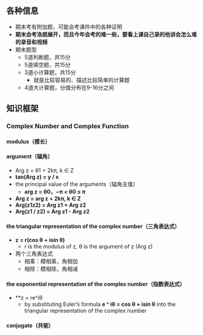 ## 各种信息
* 期末考有附加题，可能会考课件中的各种证明
* **期末会考洛朗展开，而且今年会考的难一些，要看上课自己录的他讲会怎么难的录音和视频**
* 期末题型
    * 5道判断题，共15分
    * 5道填空题，共15分
    * 3道小计算题，共15分
        * 就是比较容易的、描述比较简单的计算题
    * 4道大计算题，分值分布在9-16分之间

## 知识框架
### Complex Number and Complex Function
#### modulus（模长）

#### argument（辐角）
* Arg z = θ1 + 2kπ, k ∈ Z
* **tan(Arg z) = y / x**
* the principal value of the arguments（辐角主值）
    * **arg z = θ0，−π < θ0 ≤ π**
* **Arg z = arg z + 2kπ, k ∈ Z**
* **Arg(z1z2) = Arg z1 + Arg z2**
* **Arg(z1 / z2) = Arg z1 - Arg z2**

#### the triangular representation of the complex number（三角表达式）
* **z = r(cos θ + isin θ)**
    * r is the modulus of z, θ is the argument of z (Arg z)
* 两个三角表达式
    * 相乘：模相乘，角相加
    * 相除：模相除，角相减

#### the exponential representation of the complex number（指数表达式）
* **z = re^iθ
    * by substituting Euler’s formula **e ^ iθ = cos θ + isin θ** into the triangular representation of the complex number

#### conjugate（共轭）